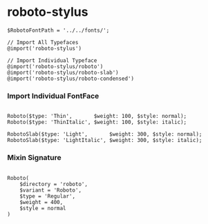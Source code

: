# roboto-stylus


``` stylus
$RobotoFontPath = '../../fonts/';

// Import All Typefaces
@import('roboto-stylus')

// Import Individual Typeface
@import('roboto-stylus/roboto')
@import('roboto-stylus/roboto-slab')
@import('roboto-stylus/roboto-condensed')

```

### Import Individual FontFace

``` stylus

Roboto($type: 'Thin',       $weight: 100, $style: normal);
Roboto($type: 'ThinItalic', $weight: 100, $style: italic);

RobotoSlab($type: 'Light',       $weight: 300, $style: normal);
RobotoSlab($type: 'LightItalic', $weight: 300, $style: italic);

```


### Mixin Signature

``` stylus

Roboto(
    $directory = 'roboto', 
    $variant = 'Roboto', 
    $type = 'Regular', 
    $weight = 400, 
    $style = normal
)

```